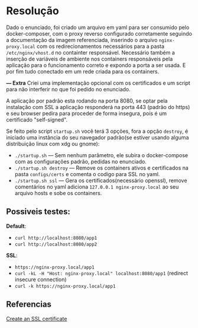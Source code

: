
# Resolução 
Dado o enunciado, foi criado um arquivo em yaml para ser consumido pelo docker-composer, com o proxy reverso configurado corretamente seguindo a documentação da imagem referenciada, inserindo o arquivo ```nginx-proxy.local``` com os redirecionamentos necessários para a pasta ```/etc/nginx/vhost.d``` no containter responsável. Necessário também a inserção de variáveis de ambiente nos containers responsáveis pela aplicação para o funcionamento correto e expondo a porta a ser usada. E por fim tudo conectado em um rede criada para os containers.

**— Extra**
Criei uma implementação opcional com os certificados e um script para não interferir no que foi pedido no enunciado.

A aplicação por padrão esta rodando na porta 8080, se optar pela instalação com SSL a aplicação responderá na porta 443 (padrão do https) e seu browser pedira para proceder de forma insegura, pois é um certificado "self-signed".

Se feito pelo script ```startup.sh``` você terá 3 opções, fora a opção ```destroy```, é iniciado uma instância do seu navegador padrão(se estiver usando alguma distribuição linux com xdg ou gnome):
* ```./startup.sh``` — Sem nenhum parâmetro, ele subira o docker-compose com as configurações padrão, pedidas no enunciado.
* ```./startup.sh destroy``` — Remove os containers ativos e certificados na pasta ```configs/certs``` e comenta o codigo para SSL no yaml.
* ```./startup.sh ssl``` — Gera os certificados(necessário openssl), remove comentários no yaml adiciona ```127.0.0.1 nginx-proxy.local``` ao seu arquivo hosts e sobe os containers.


## Possiveis testes:
**Default**:
* ```curl http://localhost:8080/app1```
* ```curl http://localhost:8080/app2```

**SSL**:
* ```https://nginx-proxy.local/app1```
* ```curl -kL -H "Host: nginx-proxy.local" localhost:8080/app1``` (redirect insecure connection)
* ```curl -k https://nginx-proxy.local/app1```

## Referencias
[Create an SSL certificate](https://www.digitalocean.com/community/tutorials/how-to-create-a-self-signed-ssl-certificate-for-nginx-in-ubuntu-16-04#step-1-create-the-ssl-certificate)
